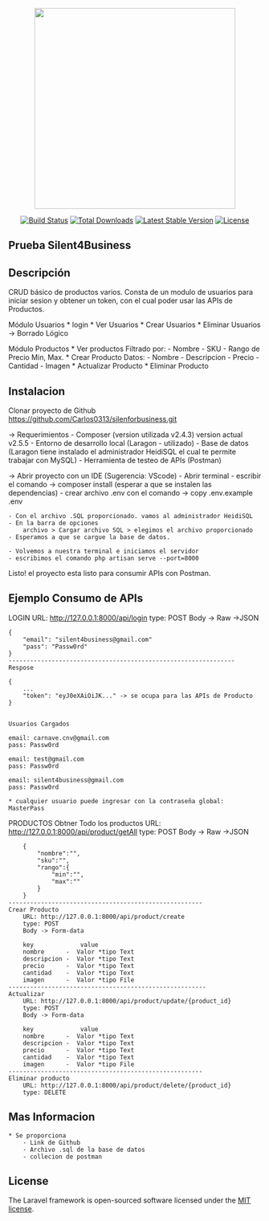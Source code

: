 <p align="center"><a href="https://laravel.com" target="_blank"><img src="https://raw.githubusercontent.com/laravel/art/master/logo-lockup/5%20SVG/2%20CMYK/1%20Full%20Color/laravel-logolockup-cmyk-red.svg" width="400"></a></p>

<p align="center">
<a href="https://travis-ci.org/laravel/framework"><img src="https://travis-ci.org/laravel/framework.svg" alt="Build Status"></a>
<a href="https://packagist.org/packages/laravel/framework"><img src="https://img.shields.io/packagist/dt/laravel/framework" alt="Total Downloads"></a>
<a href="https://packagist.org/packages/laravel/framework"><img src="https://img.shields.io/packagist/v/laravel/framework" alt="Latest Stable Version"></a>
<a href="https://packagist.org/packages/laravel/framework"><img src="https://img.shields.io/packagist/l/laravel/framework" alt="License"></a>
</p>

## Prueba Silent4Business

## Descripción
CRUD básico de productos varios. 
Consta de un modulo de usuarios para iniciar sesion y obtener un token, con el cual poder usar las APIs de Productos.

Módulo Usuarios
    * login
    * Ver Usuarios
    * Crear Usuarios
    * Eliminar Usuarios -> Borrado Lógico

Módulo Productos
    * Ver productos 
        Filtrado por:
            - Nombre
            - SKU
            - Rango de Precio Min, Max.
    * Crear Producto
        Datos:
            - Nombre
            - Descripcion
            - Precio
            - Cantidad
            - Imagen
    * Actualizar Producto
    * Eliminar Producto

## Instalacion
Clonar proyecto de Github https://github.com/Carlos0313/silenforbusiness.git

-> Requerimientos
    - Composer (version utilizada v2.4.3) version actual v2.5.5
    - Entorno de desarrollo local (Laragon - utilizado)
    - Base de datos (Laragon tiene instalado el administrador HeidiSQL el cual te permite trabajar con MySQL)
    - Herramienta de testeo de APIs (Postman)

-> Abrir proyecto con un IDE (Sugerencia: VScode)
    - Abrir terminal
    - escribir el comando -> composer install (esperar a que se instalen las dependencias)
    - crear archivo .env con el comando -> copy .env.example .env
    
    - Con el archivo .SQL proporcionado. vamos al administrador HeidiSQL
    - En la barra de opciones
        archivo > Cargar archivo SQL > elegimos el archivo proporcionado
    - Esperamos a que se cargue la base de datos. 

    - Volvemos a nuestra terminal e iniciamos el servidor 
    - escribimos el comando php artisan serve --port=8000

Listo! el proyecto esta listo para consumir APIs con Postman. 

## Ejemplo Consumo de APIs

LOGIN
    URL: http://127.0.0.1:8000/api/login
    type: POST
    Body -> Raw ->JSON

    {
        "email": "silent4business@gmail.com"
        "pass": "Passw0rd"
    }
    ---------------------------------------------------------------
    Respose 

    {
        ...
        "token": "eyJ0eXAiOiJK..." -> se ocupa para las APIs de Producto
    }
    
    
    Usuarios Cargados

    email: carnave.cnv@gmail.com
    pass: Passw0rd

    email: test@gmail.com
    pass: Passw0rd

    email: silent4business@gmail.com
    pass: Passw0rd

    * cualquier usuario puede ingresar con la contraseña global: MasterPass

PRODUCTOS
    Obtner Todo los productos
        URL: http://127.0.0.1:8000/api/product/getAll
        type: POST
        Body -> Raw ->JSON

        {
            "nombre":"",
            "sku":"",
            "rango":{
                "min":"",
                "max":""
            }
        }
    ------------------------------------------------------
    Crear Producto
        URL: http://127.0.0.1:8000/api/product/create
        type: POST
        Body -> Form-data

        key             value
        nombre      -  Valor *tipo Text
        descripcion -  Valor *tipo Text
        precio      -  Valor *tipo Text
        cantidad    -  Valor *tipo Text
        imagen      -  Valor *tipo File
    -------------------------------------------------------
    Actualizar
        URL: http://127.0.0.1:8000/api/product/update/{product_id}
        type: POST
        Body -> Form-data

        key             value
        nombre      -  Valor *tipo Text
        descripcion -  Valor *tipo Text
        precio      -  Valor *tipo Text
        cantidad    -  Valor *tipo Text
        imagen      -  Valor *tipo File
    ------------------------------------------------------
    Eliminar producto
        URL: http://127.0.0.1:8000/api/product/delete/{product_id}
        type: DELETE

## Mas Informacion
    * Se proporciona
        - Link de Github
        - Archivo .sql de la base de datos
        - collecion de postman

## License

The Laravel framework is open-sourced software licensed under the [MIT license](https://opensource.org/licenses/MIT).
